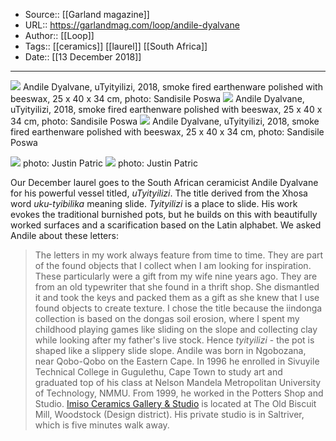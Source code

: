 ﻿
  * Source:: [[Garland magazine]]
  * URL:: https://garlandmag.com/loop/andile-dyalvane
  * Author:: [[Loop]]
  * Tags:: [[ceramics]] [[laurel]] [[South Africa]]
  * Date:: [[13 December 2018]]


* * *
[![](https://garlandmag.com/wp-content/uploads/2018/12/100-bols-1034-1024x683.jpg)](https://garlandmag.com/wp-content/uploads/2018/12/100-bols-1034.jpg)
     Andile Dyalvane, uTyityilizi, 2018, smoke fired earthenware polished with beeswax, 25 x 40 x 34 cm, photo: Sandisile Poswa
[![](https://garlandmag.com/wp-content/uploads/2018/12/AD2a-1024x576.jpg)](https://garlandmag.com/wp-content/uploads/2018/12/AD2a.jpg)
     Andile Dyalvane, uTyityilizi, 2018, smoke fired earthenware polished with beeswax, 25 x 40 x 34 cm, photo: Sandisile Poswa
[![](https://garlandmag.com/wp-content/uploads/2018/12/AD1d-1024x576.jpg)](https://garlandmag.com/wp-content/uploads/2018/12/AD1d.jpg)
     Andile Dyalvane, uTyityilizi, 2018, smoke fired earthenware polished with beeswax, 25 x 40 x 34 cm, photo: Sandisile Poswa
  

[![](https://garlandmag.com/wp-content/uploads/2018/12/Andile-Dyalvane_credit-Justin-Patrick_1-683x1024.jpg)](https://garlandmag.com/wp-content/uploads/2018/12/Andile-Dyalvane_credit-Justin-Patrick_1.jpg)
     photo: Justin Patric
[![](https://garlandmag.com/wp-content/uploads/2018/12/Andile-Dyalvane_credit-Justin-Patrick_20-1024x683.jpg)](https://garlandmag.com/wp-content/uploads/2018/12/Andile-Dyalvane_credit-Justin-Patrick_20.jpg)
     photo: Justin Patric
  

Our December laurel goes to the South African ceramicist Andile Dyalvane for his powerful vessel titled, _uTyityilizi_. The title derived from the Xhosa word _uku-tyibilika_ meaning slide. _Tyityilizi_ is a place to slide. His work evokes the traditional burnished pots, but he builds on this with beautifully worked surfaces and a scarification based on the Latin alphabet. 
We asked Andile about these letters:
> The letters in my work always feature from time to time. They are part of the found objects that I collect when I am looking for inspiration. These particularly were a gift from my wife nine years ago. They are from an old typewriter that she found in a thrift shop. She dismantled it and took the keys and packed them as a gift as she knew that I use found objects to create texture.
> I chose the title because the iindonga collection is based on the dongas soil erosion, where I spent my childhood playing games like sliding on the slope and collecting clay while looking after my father's live stock. Hence _tyityilizi_ - the pot is shaped like a slippery slide slope.
Andile was born in Ngobozana, near Qobo-Qobo on the Eastern Cape. In 1996 he enrolled in Sivuyile Technical College in Gugulethu, Cape Town to study art and graduated top of his class at Nelson Mandela Metropolitan University of Technology, NMMU. From 1999, he worked in the Potters Shop and Studio. [Imiso Ceramics Gallery & Studio](https://www.imisoceramics.co.za/) is located at The Old Biscuit Mill, Woodstock (Design district). His private studio is in Saltriver, which is five minutes walk away. 

